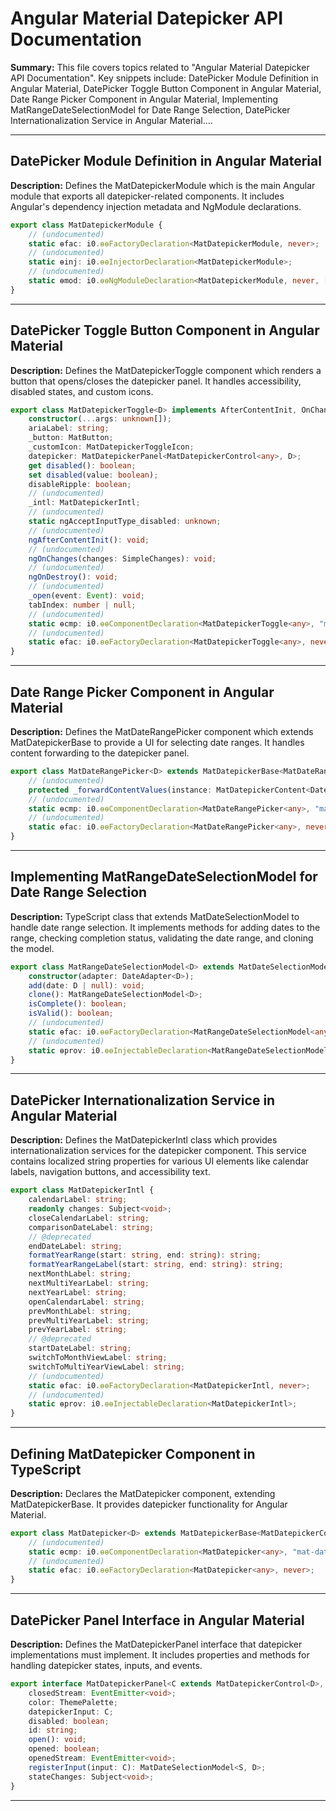 # Angular Material Datepicker API Documentation

**Summary:** This file covers topics related to "Angular Material Datepicker API Documentation". Key snippets include: DatePicker Module Definition in Angular Material, DatePicker Toggle Button Component in Angular Material, Date Range Picker Component in Angular Material, Implementing MatRangeDateSelectionModel for Date Range Selection, DatePicker Internationalization Service in Angular Material....

---

## DatePicker Module Definition in Angular Material

**Description:** Defines the MatDatepickerModule which is the main Angular module that exports all datepicker-related components. It includes Angular's dependency injection metadata and NgModule declarations.

```typescript
export class MatDatepickerModule {
    // (undocumented)
    static ɵfac: i0.ɵɵFactoryDeclaration<MatDatepickerModule, never>;
    // (undocumented)
    static ɵinj: i0.ɵɵInjectorDeclaration<MatDatepickerModule>;
    // (undocumented)
    static ɵmod: i0.ɵɵNgModuleDeclaration<MatDatepickerModule, never, [typeof MatButtonModule, typeof i2.OverlayModule, typeof i1_2.A11yModule, typeof i3.PortalModule, typeof MatCommonModule, typeof MatCalendar, typeof MatCalendarBody, typeof MatDatepicker, typeof MatDatepickerContent, typeof MatDatepickerInput, typeof MatDatepickerToggle, typeof MatDatepickerToggleIcon, typeof MatMonthView, typeof MatYearView, typeof MatMultiYearView, typeof MatCalendarHeader, typeof MatDateRangeInput, typeof MatStartDate, typeof MatEndDate, typeof MatDateRangePicker, typeof MatDatepickerActions, typeof MatDatepickerCancel, typeof MatDatepickerApply], [typeof i5.CdkScrollableModule, typeof MatCalendar, typeof MatCalendarBody, typeof MatDatepicker, typeof MatDatepickerContent, typeof MatDatepickerInput, typeof MatDatepickerToggle, typeof MatDatepickerToggleIcon, typeof MatMonthView, typeof MatYearView, typeof MatMultiYearView, typeof MatCalendarHeader, typeof MatDateRangeInput, typeof MatStartDate, typeof MatEndDate, typeof MatDateRangePicker, typeof MatDatepickerActions, typeof MatDatepickerCancel, typeof MatDatepickerApply]>;
}
```

---

## DatePicker Toggle Button Component in Angular Material

**Description:** Defines the MatDatepickerToggle component which renders a button that opens/closes the datepicker panel. It handles accessibility, disabled states, and custom icons.

```typescript
export class MatDatepickerToggle<D> implements AfterContentInit, OnChanges, OnDestroy {
    constructor(...args: unknown[]);
    ariaLabel: string;
    _button: MatButton;
    _customIcon: MatDatepickerToggleIcon;
    datepicker: MatDatepickerPanel<MatDatepickerControl<any>, D>;
    get disabled(): boolean;
    set disabled(value: boolean);
    disableRipple: boolean;
    // (undocumented)
    _intl: MatDatepickerIntl;
    // (undocumented)
    static ngAcceptInputType_disabled: unknown;
    // (undocumented)
    ngAfterContentInit(): void;
    // (undocumented)
    ngOnChanges(changes: SimpleChanges): void;
    // (undocumented)
    ngOnDestroy(): void;
    // (undocumented)
    _open(event: Event): void;
    tabIndex: number | null;
    // (undocumented)
    static ɵcmp: i0.ɵɵComponentDeclaration<MatDatepickerToggle<any>, "mat-datepicker-toggle", ["matDatepickerToggle"], { "datepicker": { "alias": "for"; "required": false; }; "tabIndex": { "alias": "tabIndex"; "required": false; }; "ariaLabel": { "alias": "aria-label"; "required": false; }; "disabled": { "alias": "disabled"; "required": false; }; "disableRipple": { "alias": "disableRipple"; "required": false; }; }, {}, ["_customIcon"], ["[matDatepickerToggleIcon]"], true, never>;
    // (undocumented)
    static ɵfac: i0.ɵɵFactoryDeclaration<MatDatepickerToggle<any>, never>;
}
```

---

## Date Range Picker Component in Angular Material

**Description:** Defines the MatDateRangePicker component which extends MatDatepickerBase to provide a UI for selecting date ranges. It handles content forwarding to the datepicker panel.

```typescript
export class MatDateRangePicker<D> extends MatDatepickerBase<MatDateRangePickerInput<D>, DateRange<D>, D> {
    // (undocumented)
    protected _forwardContentValues(instance: MatDatepickerContent<DateRange<D>, D>): void;
    // (undocumented)
    static ɵcmp: i0.ɵɵComponentDeclaration<MatDateRangePicker<any>, "mat-date-range-picker", ["matDateRangePicker"], {}, {}, never, never, true, never>;
    // (undocumented)
    static ɵfac: i0.ɵɵFactoryDeclaration<MatDateRangePicker<any>, never>;
}
```

---

## Implementing MatRangeDateSelectionModel for Date Range Selection

**Description:** TypeScript class that extends MatDateSelectionModel to handle date range selection. It implements methods for adding dates to the range, checking completion status, validating the date range, and cloning the model.

```typescript
export class MatRangeDateSelectionModel<D> extends MatDateSelectionModel<DateRange<D>, D> {
    constructor(adapter: DateAdapter<D>);
    add(date: D | null): void;
    clone(): MatRangeDateSelectionModel<D>;
    isComplete(): boolean;
    isValid(): boolean;
    // (undocumented)
    static ɵfac: i0.ɵɵFactoryDeclaration<MatRangeDateSelectionModel<any>, never>;
    // (undocumented)
    static ɵprov: i0.ɵɵInjectableDeclaration<MatRangeDateSelectionModel<any>>;
}
```

---

## DatePicker Internationalization Service in Angular Material

**Description:** Defines the MatDatepickerIntl class which provides internationalization services for the datepicker component. This service contains localized string properties for various UI elements like calendar labels, navigation buttons, and accessibility text.

```typescript
export class MatDatepickerIntl {
    calendarLabel: string;
    readonly changes: Subject<void>;
    closeCalendarLabel: string;
    comparisonDateLabel: string;
    // @deprecated
    endDateLabel: string;
    formatYearRange(start: string, end: string): string;
    formatYearRangeLabel(start: string, end: string): string;
    nextMonthLabel: string;
    nextMultiYearLabel: string;
    nextYearLabel: string;
    openCalendarLabel: string;
    prevMonthLabel: string;
    prevMultiYearLabel: string;
    prevYearLabel: string;
    // @deprecated
    startDateLabel: string;
    switchToMonthViewLabel: string;
    switchToMultiYearViewLabel: string;
    // (undocumented)
    static ɵfac: i0.ɵɵFactoryDeclaration<MatDatepickerIntl, never>;
    // (undocumented)
    static ɵprov: i0.ɵɵInjectableDeclaration<MatDatepickerIntl>;
}
```

---

## Defining MatDatepicker Component in TypeScript

**Description:** Declares the MatDatepicker component, extending MatDatepickerBase. It provides datepicker functionality for Angular Material.

```TypeScript
export class MatDatepicker<D> extends MatDatepickerBase<MatDatepickerControl<D>, D | null, D> {
    // (undocumented)
    static ɵcmp: i0.ɵɵComponentDeclaration<MatDatepicker<any>, "mat-datepicker", ["matDatepicker"], {}, {}, never, never, true, never>;
    // (undocumented)
    static ɵfac: i0.ɵɵFactoryDeclaration<MatDatepicker<any>, never>;
}
```

---

## DatePicker Panel Interface in Angular Material

**Description:** Defines the MatDatepickerPanel interface that datepicker implementations must implement. It includes properties and methods for handling datepicker states, inputs, and events.

```typescript
export interface MatDatepickerPanel<C extends MatDatepickerControl<D>, S, D = ExtractDateTypeFromSelection<S>> {
    closedStream: EventEmitter<void>;
    color: ThemePalette;
    datepickerInput: C;
    disabled: boolean;
    id: string;
    open(): void;
    opened: boolean;
    openedStream: EventEmitter<void>;
    registerInput(input: C): MatDateSelectionModel<S, D>;
    stateChanges: Subject<void>;
}
```

---